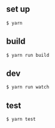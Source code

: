 ## set up

```
$ yarn
```

## build

```
$ yarn run build
```

## dev

```
$ yarn run watch
```

## test

```
$ yarn test
```
